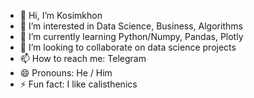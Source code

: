 - 👋 Hi, I’m Kosimkhon
- 👀 I’m interested in Data Science, Business, Algorithms
- 🌱 I’m currently learning Python/Numpy, Pandas, Plotly
- 💞️ I’m looking to collaborate on data science projects
- 📫 How to reach me: Telegram
- 😄 Pronouns: He / Him
- ⚡ Fun fact: I like calisthenics

